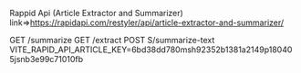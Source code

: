 Rappid Api   (Article Extractor and Summarizer) link=>https://rapidapi.com/restyler/api/article-extractor-and-summarizer/

GET /summarize
GET /extract
POST S/summarize-text
VITE_RAPID_API_ARTICLE_KEY=6bd38dd780msh92352b1381a2149p180405jsnb3e99c71010fb